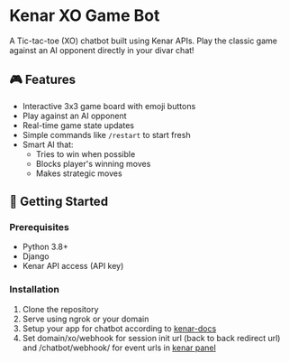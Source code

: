 # Kenar XO Game Bot

A Tic-tac-toe (XO) chatbot built using Kenar APIs. Play the classic game against an AI opponent directly in your divar chat!

## 🎮 Features

- Interactive 3x3 game board with emoji buttons
- Play against an AI opponent
- Real-time game state updates
- Simple commands like `/restart` to start fresh
- Smart AI that:
  - Tries to win when possible
  - Blocks player's winning moves
  - Makes strategic moves

## 🚀 Getting Started

### Prerequisites

- Python 3.8+
- Django
- Kenar API access (API key)

### Installation

1. Clone the repository
2. Serve using ngrok or your domain
3. Setup your app for chatbot according to [kenar-docs](https://github.com/divar-ir/kenar-docs)
4. Set domain/xo/webhook for session init url (back to back redirect url) and /chatbot/webhook/  for event urls in [kenar panel](https://divar.ir/kenar)

